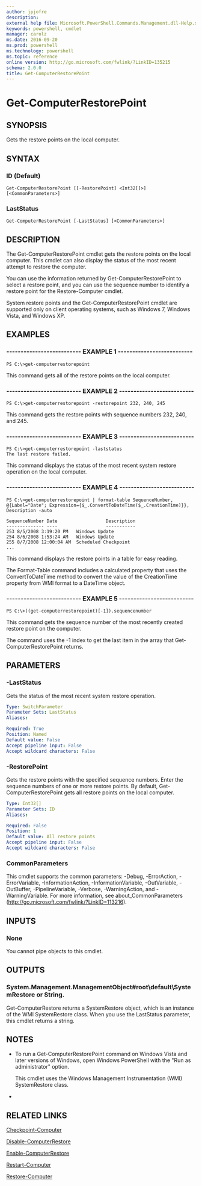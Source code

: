 ```yaml
---
author: jpjofre
description: 
external help file: Microsoft.PowerShell.Commands.Management.dll-Help.xml
keywords: powershell, cmdlet
manager: carolz
ms.date: 2016-09-20
ms.prod: powershell
ms.technology: powershell
ms.topic: reference
online version: http://go.microsoft.com/fwlink/?LinkID=135215
schema: 2.0.0
title: Get-ComputerRestorePoint
---
```


# Get-ComputerRestorePoint
## SYNOPSIS
Gets the restore points on the local computer.
## SYNTAX

### ID (Default)
```
Get-ComputerRestorePoint [[-RestorePoint] <Int32[]>] [<CommonParameters>]
```

### LastStatus
```
Get-ComputerRestorePoint [-LastStatus] [<CommonParameters>]
```

## DESCRIPTION
The Get-ComputerRestorePoint cmdlet gets the restore points on the local computer.
This cmdlet can also display the status of the most recent attempt to restore the computer.

You can use the information returned by Get-ComputerRestorePoint to select a restore point, and you can use the sequence number to identify a restore point for the Restore-Computer cmdlet.

System restore points and the Get-ComputerRestorePoint cmdlet are supported only on client operating systems, such as Windows 7, Windows Vista, and Windows XP.
## EXAMPLES

### -------------------------- EXAMPLE 1 --------------------------
```
PS C:\>get-computerrestorepoint
```

This command gets all of the restore points on the local computer.
### -------------------------- EXAMPLE 2 --------------------------
```
PS C:\>get-computerrestorepoint -restorepoint 232, 240, 245
```

This command gets the restore points with sequence numbers 232, 240, and 245.
### -------------------------- EXAMPLE 3 --------------------------
```
PS C:\>get-computerrestorepoint -laststatus
The last restore failed.
```

This command displays the status of the most recent system restore operation on the local computer.
### -------------------------- EXAMPLE 4 --------------------------
```
PS C:\>get-computerrestorepoint | format-table SequenceNumber, @{Label="Date"; Expression={$_.ConvertToDateTime($_.CreationTime)}}, Description -auto

SequenceNumber Date                  Description
-------------- ----                  -----------
253 8/5/2008 3:19:20 PM   Windows Update
254 8/6/2008 1:53:24 AM   Windows Update
255 8/7/2008 12:00:04 AM  Scheduled Checkpoint
...
```

This command displays the restore points in a table for easy reading.

The Format-Table command includes a calculated property that uses the ConvertToDateTime method to convert the value of the CreationTime property from WMI format to a DateTime object.
### -------------------------- EXAMPLE 5 --------------------------
```
PS C:\>((get-computerrestorepoint)[-1]).sequencenumber
```

This command gets the sequence number of the most recently created restore point on the computer.

The command uses the -1 index to get the last item in the array that Get-ComputerRestorePoint returns.
## PARAMETERS

### -LastStatus
Gets the status of the most recent system restore operation.

```yaml
Type: SwitchParameter
Parameter Sets: LastStatus
Aliases: 

Required: True
Position: Named
Default value: False
Accept pipeline input: False
Accept wildcard characters: False
```

### -RestorePoint
Gets the restore points with the specified sequence numbers.
Enter the sequence numbers of one or more restore points.
By default, Get-ComputerRestorePoint gets all restore points on the local computer.

```yaml
Type: Int32[]
Parameter Sets: ID
Aliases: 

Required: False
Position: 1
Default value: All restore points
Accept pipeline input: False
Accept wildcard characters: False
```

### CommonParameters
This cmdlet supports the common parameters: -Debug, -ErrorAction, -ErrorVariable, -InformationAction, -InformationVariable, -OutVariable, -OutBuffer, -PipelineVariable, -Verbose, -WarningAction, and -WarningVariable. For more information, see about_CommonParameters (http://go.microsoft.com/fwlink/?LinkID=113216).
## INPUTS

### None
You cannot pipe objects to this cmdlet.
## OUTPUTS

### System.Management.ManagementObject#root\default\SystemRestore or String.
Get-ComputerRestore returns a SystemRestore object, which is an instance of the WMI SystemRestore class.
When you use the LastStatus parameter, this cmdlet returns a string.
## NOTES
* To run a Get-ComputerRestorePoint command on Windows Vista and later versions of Windows, open Windows PowerShell with the "Run as administrator" option.

  This cmdlet uses the Windows Management Instrumentation (WMI) SystemRestore class.

*
## RELATED LINKS

[Checkpoint-Computer](Checkpoint-Computer.md)

[Disable-ComputerRestore](Disable-ComputerRestore.md)

[Enable-ComputerRestore](Enable-ComputerRestore.md)

[Restart-Computer](Restart-Computer.md)

[Restore-Computer](Restore-Computer.md)

